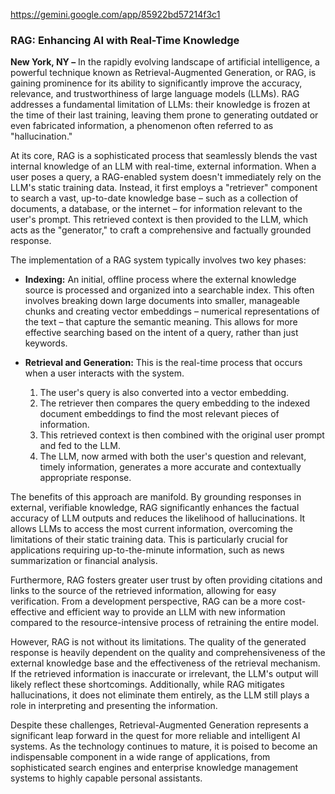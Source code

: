 https://gemini.google.com/app/85922bd57214f3c1

### RAG: Enhancing AI with Real-Time Knowledge

**New York, NY –** In the rapidly evolving landscape of artificial intelligence, a powerful technique known as Retrieval-Augmented Generation, or RAG, is gaining prominence for its ability to significantly improve the accuracy, relevance, and trustworthiness of large language models (LLMs). RAG addresses a fundamental limitation of LLMs: their knowledge is frozen at the time of their last training, leaving them prone to generating outdated or even fabricated information, a phenomenon often referred to as "hallucination."

At its core, RAG is a sophisticated process that seamlessly blends the vast internal knowledge of an LLM with real-time, external information. When a user poses a query, a RAG-enabled system doesn't immediately rely on the LLM's static training data. Instead, it first employs a "retriever" component to search a vast, up-to-date knowledge base – such as a collection of documents, a database, or the internet – for information relevant to the user's prompt. This retrieved context is then provided to the LLM, which acts as the "generator," to craft a comprehensive and factually grounded response.

The implementation of a RAG system typically involves two key phases:

* **Indexing:** An initial, offline process where the external knowledge source is processed and organized into a searchable index. This often involves breaking down large documents into smaller, manageable chunks and creating vector embeddings – numerical representations of the text – that capture the semantic meaning. This allows for more effective searching based on the intent of a query, rather than just keywords.

* **Retrieval and Generation:** This is the real-time process that occurs when a user interacts with the system.
    1.  The user's query is also converted into a vector embedding.
    2.  The retriever then compares the query embedding to the indexed document embeddings to find the most relevant pieces of information.
    3.  This retrieved context is then combined with the original user prompt and fed to the LLM.
    4.  The LLM, now armed with both the user's question and relevant, timely information, generates a more accurate and contextually appropriate response.

The benefits of this approach are manifold. By grounding responses in external, verifiable knowledge, RAG significantly enhances the factual accuracy of LLM outputs and reduces the likelihood of hallucinations. It allows LLMs to access the most current information, overcoming the limitations of their static training data. This is particularly crucial for applications requiring up-to-the-minute information, such as news summarization or financial analysis.

Furthermore, RAG fosters greater user trust by often providing citations and links to the source of the retrieved information, allowing for easy verification. From a development perspective, RAG can be a more cost-effective and efficient way to provide an LLM with new information compared to the resource-intensive process of retraining the entire model.

However, RAG is not without its limitations. The quality of the generated response is heavily dependent on the quality and comprehensiveness of the external knowledge base and the effectiveness of the retrieval mechanism. If the retrieved information is inaccurate or irrelevant, the LLM's output will likely reflect these shortcomings. Additionally, while RAG mitigates hallucinations, it does not eliminate them entirely, as the LLM still plays a role in interpreting and presenting the information.

Despite these challenges, Retrieval-Augmented Generation represents a significant leap forward in the quest for more reliable and intelligent AI systems. As the technology continues to mature, it is poised to become an indispensable component in a wide range of applications, from sophisticated search engines and enterprise knowledge management systems to highly capable personal assistants.